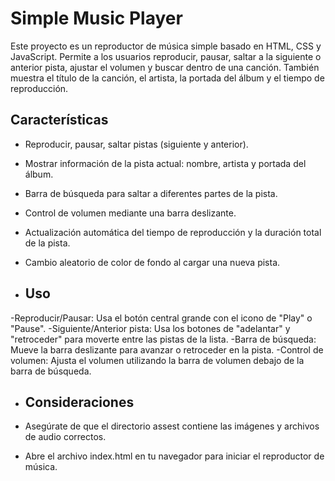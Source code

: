 # Simple Music Player

Este proyecto es un reproductor de música simple basado en HTML, CSS y JavaScript. Permite a los usuarios reproducir, pausar, saltar a la siguiente o anterior pista, ajustar el volumen y buscar dentro de una canción. También muestra el título de la canción, el artista, la portada del álbum y el tiempo de reproducción.

## Características

- Reproducir, pausar, saltar pistas (siguiente y anterior).
- Mostrar información de la pista actual: nombre, artista y portada del álbum.
- Barra de búsqueda para saltar a diferentes partes de la pista.
- Control de volumen mediante una barra deslizante.
- Actualización automática del tiempo de reproducción y la duración total de la pista.
- Cambio aleatorio de color de fondo al cargar una nueva pista.

- ## Uso

-Reproducir/Pausar: Usa el botón central grande con el icono de "Play" o "Pause".
-Siguiente/Anterior pista: Usa los botones de "adelantar" y "retroceder" para moverte entre las pistas de la lista.
-Barra de búsqueda: Mueve la barra deslizante para avanzar o retroceder en la pista.
-Control de volumen: Ajusta el volumen utilizando la barra de volumen debajo de la barra de búsqueda.

- ## Consideraciones

- Asegúrate de que el directorio assest contiene las imágenes y archivos de audio correctos.
- Abre el archivo index.html en tu navegador para iniciar el reproductor de música.
